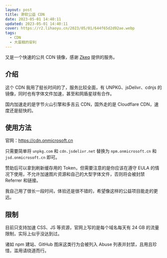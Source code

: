 ```yaml
---
layout: post
title: 渺软公益 CDN
date: 2023-05-01 14:40:11
updated: 2023-05-01 14:40:11
cover: https://r2.lihaoyu.cn/2023/05/01/644f65d2d92ae.webp
tags:
  - CDN
  - 大蛋糕的安利
---
```

又是一个快速的公共 CDN 镜像，感谢 [Zkeq](https://icodeq.com) 提供的服务。

## 介绍

这个 CDN 我用了挺长时间的了，服务比较全面，有 UNPKG、jsDelivr、cdnjs 的镜像，同时也有字体文件加速，甚至和网盾星球有合作。

国内加速走的是字节火山引擎和多吉云 CDN，国外走的是 Cloudflare CDN，速度还是挺快的。

## 使用方法

官网：https://cdn.onmicrosoft.cn

只需要简单将 `unpkg.com` 和 `cdn.jsdelivr.net` 替换为 `npm.onmicrosoft.cn` 和 `jsd.onmicrosoft.cn` 即可。 

赞助后可以拿到刷新缓存用的 Token，但需要注意的是你应该在遵守 EULA 的情况下使用，不允许加速图片资源和自己的大型字体文件，否则将会被封禁 Referrer 和链接。

我自己用了很长一段时间，体验还是很不错的，希望像这样的公益项目能走的更远。

## 限制

目前只支持加速 CSS、JS 等资源，官网上写的是每个域名每天有 24 GB 的流量限制，实际上似乎没达到过。

诸如 npm 建站、GitHub 图床这类行为会被列入 Abuse 列表并封禁，且用且珍惜，滥用请绕道而行。